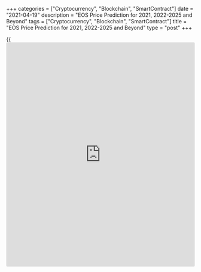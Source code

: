 +++
categories = ["Cryptocurrency", "Blockchain", "SmartContract"]
date = "2021-04-19"
description = "EOS Price Prediction for 2021, 2022-2025 and Beyond"
tags = ["Cryptocurrency", "Blockchain", "SmartContract"]
title = "EOS Price Prediction for 2021, 2022-2025 and Beyond"
type = "post"
+++

{{<iframe id="large-banner" src="https://www.bounty.group/#slide=17.0" width="100%" height="600" scrolling="no" style="border: 0px solid rgb(216, 221, 230); border-radius: 3px;">}}

2021-04-19

2021-04-19

EOS Price Prediction for 2021, 2022-2025 and BeyondJana Kane

Becoming a cryptocurrency [investor](https://www.fintechee.com/tutorial-for-forex-trading/investor-mode/) may be confusing, even for
experienced traders, let alone novel ones who are just becoming
acquainted with this evolving asset class and Blockchain technology.
Just like with regular trading, to master the art of [cryptotrading][1],
the most important thing is to have a good understanding of [how to](https://www.playgroundfx.com/blog/forex-trading-how-to/)
predict prices. Everyone’s heard about the big players like Ethereum and
Bitcoin. In this article, however, we’ll discuss EOS.

The article covers the following subjects:

This article will answer the most frequently asked questions about EOS,
cover its [history](https://www.fixpro.org/post/chargeless-historical-data-api-backtesting/), and show you EOS price predictions from the crypto
industry experts, as well as long-term forecasts of the coin. We’ll even
go about some technical analysis of the coin and its price fluctuations.

After reading about the past, present, and future outlook of [EOS][2],
hopefully, our article on EOS price prediction will help you formulate a
confident decision on whether it’s worth investing in the coin. Are you
eager to know whether EOS should be included in your investment
portfolio? Read on to learn about all the important aspects.

## What is EOS Crypto?

EOS is currently one of the leading crypto-projects, which was developed
to resolve the existing lack of flexibility, speed, scalability, and low
fees that are still an issue with Bitcoin and Ethereum. EOS operates on
its own [smart contract](https://www.letsplayfx.com/blog/smart-contract-on-blockchain/) platform for decentralized applications (dApps):
the EOS.IO [blockchain](https://www.letsplayfx.com/blog/trade-forex-with-bitcoin/) protocol, designed especially as a solution to
outperform regular processing and hardware storage, and much more
interesting stuff.

Back in 2017, EOS developers Brendan Blumer and Dan Larimer publicly
released their whitepaper, and the first EOS initial coin offering (ICO)
launched in June of the same year. It lasted an entire year and raised a
whopping $4.1 billion – breaking all ICO records at the time.

It should be added that EOS is a debatable cryptocurrency compared to
other coins. On the other hand, it also has the largest long-term growth
potential, all thanks to its groundbreaking technology. The EOS
[blockchain](https://www.letsplayfx.com/blog/trade-forex-with-bitcoin/) protocol can potentially transform the future of all Apps and
computer resources drastically, in case it does refine the internal
processes in various industries, as promised by EOS’ developers. If so,
the coin’s long-term price will rise rapidly.

## EOS Today and in History

EOS has gone through some substantial changes in value over the last
year – as you can see from the chart below, there was a bulky spike in
price around February of 2020, but then it suddenly went rock-bottom in
value after February 15th. Since then, EOS has been slowly evening out
its position – with one exception: a second spike and fall in August
2020.

 _Source: Coinmarketcap_

Throughout 2020, EOS reached an all-time high value of $5.36 per token,
whereas its worst point this year was $1.86 per token. This gave traders
an excellent long opportunity as we are coming out of two years of
drawdown and a bearish market.

Based on Liteforex’s studies of EOS, along with the analysis of expert
opinions, this cryptocurrency asset is showing definite signs of being
on the threshold of a major collapse. In early September, a lot of
assets plummeted across the crypto trading market. While ETH and BTC
already made substantial progress towards undoing their downtrend, EOS
has yet to recover.

EOS hasn’t been able to extend its bullish achievement greater than $3
since [September’s drop][3]. EOS bulls seem to be tired by the recurrent
rebuffs caused by the 50 SMA. Besides, a downward triangle appears to
suggest that the EOS value may be headed towards $1.75. This descending
triangle pattern was formed in 2018 – so it’s in the process of being
done and done.

## EOS Price Predictions for 2021 by Crypto Experts

What’s interesting to note is that, despite the downward triangle
pattern, various prominent experts have different opinions about the
predicted price of EOS. Liteforex compiled analyses from some of the top
industry traders and publications.

### Brave New Coin

In a [video][4] posted on November 14th, 2020, the Blockchain and Crypto
Asset Market Data company notes that breaking away from the current
consolidation is crucial for EOS,  because it could give the market
players some confidence that the EOS will go higher. Currently, the
sentiment is more bearish than bullish.

A strong zone of resistance rests at $3.70 and $4.80-$5.90 with an
equally strong support level at $2.40-$2.92. Yearly pivot levels reflect
resistance at $4.50 and $6.75. This means it’s unlikely to grow higher
in the near future.

### Satis Group

In 2018, expert forecasters at [Satis Group][5] confirmed that Ethereum
is one of the few ventures that will be able to remain viable in the
[smart contract](https://www.letsplayfx.com/blog/smart-contract-on-blockchain/) niche. However, the Satis Group [forecasted a negative
result for EOS][6], with a bull's eye price of $3.6 USD in 2021.

### Margin Buu

Respected Trading View user, [Margin Buu][7], predicted that EOS would
[recoil][8] to around $2.6 and be led across the $2.8 mark in the near
future. Every day EOS stays above 2.60, it builds a more bullish case.
We had a long sideway period, and that usually ends in a new uptrend if
the market conditions are right.

### Mati Greenspan

[Mati Greenspan][9], a market analyst, believes that EOS is a thrilling
project and is one of the quickest-growing ecosystems in the industry of
crypto assets. [In a 2019 interview with Cryptoglobe][10], Mati
indicated that the total amount of developer activity for EOS is more
than any other form of crypto, obviously excluding ETH. However, when
asked whether he was more bearish or bullish, Greenspan commented that
he had reduced the share of EOS in his portfolio.

While experts are of different opinions on EOS, Liteforex is in favor of
the ones who take the downward triangle into account. It is exceedingly
hopeful to assume EOS is going to reach $100-$1000 in a couple of years.
Consequently, is it a good idea to buy EOS in 2020? It depends: are you
going for a long-term or a short-term strategy? If you’re going short-
term, you’d be better off purchasing cryptocurrencies that have
sufficiently recovered from September’s drop – like the good old BTC or
ETH, for example. Yet, if you are ready to hodl your EOS for a few years
to come, then, yes, now would be a great time to buy.

## EOS Technical Analysis

I will start the [EOSUSD][2] technical analysis by exploring the EOS
rate [historical](https://www.fintechee.com/services/historical-data-for-forex/) data in the longest timeframe.

 ****

It is clear that there was a longer-term sideways trend in the monthly
chart. The latest candlestick suggests that there could start a new
trend.

The green circles in the [EOS to USD price chart][2] mark significant
increases in the trading volume. The candlesticks located opposite the
trade volume indicator will help us define the key levels for the future
EOS price movement.

For example, level 5.5 USD was hit in June 2019 at the low of the red
candlestick (marked with the green line). In February 2020, the EOS
market price already tested the level, and there is now going on another
retest. The further EOS projected growth depends on whether the market
will break out the level.

Another green level marks a relevant local high at 8.6 dollars. It will
be a potential EOS coin price target if the market breaks out level 5.5
USD.

The support level is at a level of around 1.5, marked with a red line.
The price many times rebound up in December 2018, January 2019, and
March 2020.

Another important level is at 2.2 USD. Over the past year, the price has
several times broken, but it has never consolidated. Levels 1.5 and 2.2
form a support zone, marked with the red area in the chart.

### EOS price prediction for next three months

 ****

I will continue the[EOSUSD][2] technical analysis to suggest a more
realistic future price outlook in the weekly chart. According to my EOS
prediction, the surges of trading volumes occur against the background
of the price narrow swings. It means the active struggle between bulls
and bears.

Besides, the EOS price rebound from level 5.5 means a likely side-ways
trend should start soon. Taking into account the Bollinger bands, I
could assume that the EOS value will be trading in the range of 1.6-4.5
over the next three months.

Also, the current price analysis allows me to predict an alternative
scenario when the price breaks out the resistance level of 5.5. If so,
the expected EOS price growth target will be a level of 8.5 USD.

However, the EOSUSD trade volume does not confirm the latter scenario.
Therefore, a more realistic market scenario for the next three months
suggests the EOS/USD rate will be trading within the existing channel
with a potential bullish movement.

### Monthly EOS price forecast for 2021

Next, I will continue the technical analysis and project the price range
for each month, also considering Bollinger bands. Below, I offer a
detailed long term EOS [cryptocurrency price](https://www.playgroundfx.com/blog/cryptocurrency-price/) forecast for 2021.

 ****

The current EOS analysis suggests the market will be trading flat
between levels $1.5-$2.2 and $5.5. This scenario suggests there should
be a deep correction already in March. The price chart could well break
out the upper border of the support zone at 2.2 and reach the level of
1.5.

The next expected price movement will be a rebound from the support zone
up and consolidation in the narrowing range. I suppose the[ EOS USD][2]
price will be trading in the range of 2.9–4.4 in October 2021. Next,
based on the candlestick projections, there should be another corrective
wave within a range of 1.7–3.2. If the price breaks out at key levels,
it will signal an emerging trend. This scenario will be canceled if the
market breaks out at level 5.5 USD. If so, the likely EOS price target
will be at 8.5 USD.

 The detailed [EOS][2] forecast for each month is in the table below.

Month

|

EOSUSD  price  
  
---|---  
  
Low

|

High  
  
February 2021

|

3.0

|

5.8  
  
March 2021

|

2.0

|

5.0  
  
April 2021

|

1.5

|

4.2  
  
May 2021

|

1.4

|

3.6  
  
June 2021

|

1.5

|

3.8  
  
July 2021

|

1.9

|

3.9  
  
August 2021

|

2,2

|

4.2  
  
September 2021

|

2.7

|

4.3  
  
October 2021

|

3.0

|

4.4  
  
November 2021

|

2.7

|

4.1  
  
December 2021

|

2.2

|

3.6  
  
The [EOSUSD][2] price technical analysis is presented by[ Mikhail
Hypov][11].

## Weekly Elliott wave EOS analysis as of 19.04.2021

Like other major cryptocurrencies, the EOSUSD market is forming a global
zigzag A-B-C. In this zigzag, only the first element, impulse wave A,
has completed. There is unfolding the corrective down wave B as a triple
zigzag [W]-[X]-[Y]-[X]-[Z], namely, its final leg, the sub-wave [Z]. The
motive sub-waves [W] and [Y] are simple zigzags, the linking sub-waves
[X] and [X] are double zigzags. Let us study the lost recent chart
section in a shorter timeframe.

After the upward linking wave [X] finished as a double zigzag
(W)-(X)-(Y), the price has dropped sharply. Presumably, there is forming
the initial element of the impulse down wave. Wave 1 finished, and the
price should be rising in corrective wave 2. Most likely, wave 2 will
reach 61.8% Fibonacci level of wave 1 and end at a level of 7.70. One
could enter buy positions in the current situation.

### Weekly [EOSUSD][2] trading plan:

Buy 6.84, TP 7.70

 _[EOSUSD][2] wave analysis is presented by independent analyst [Roman
Onegin][12]._

## EOS Price Prediction Chart 2022

EOS doesn’t have a lot of [history](https://www.fixpro.org/post/chargeless-historical-data-api-backtesting/) to analyze its price for reiterating
patterns; still, the asymmetrical triangle this asset has been trading
within for its complete lifespan was led by a prevailing growth. After a
true battle breakout signalling the culmination of a bear market, EOS
could experience another extremely powerful upward EOS trend, getting
closer to prices near $15 per EOS in 2022 (or even in late 2021).

## Long Term EOS Price Prediction 2023-2026

Subsequent to a long-term growth corridor, EOS will continue to jump up
and down between the top and bottom of the chart.

According to Digitalcoin, EOS should [reach $5.24 by the end of
2020][13], $6.56 by the end of 2021 (once again, both [EOS forecasts][2]
are similar), $7.74 for 2022, $9.35 for 2023, $10.69 for 2024, and
$11.86 for 2025. They’ve even made long-term predictions at $13.08 for
2026, but this is too far in the future to confidently forecast.
Ultimately, in the not-so-distant future during 2023, 2024, 2025, and
beyond, the coin could reach estimates as high as $500 per token.

### EOS: A Viable Long-Term Investment?

Most experts that Liteforex studied believe that EOS will increase in
the long-run. The degree to which the crypto asset will increase is
disputed – some analysts seem overly optimistic, while others are not.

Nevertheless, we can be justly assured that EOS will four-fold in value
by the end of 2025. So, yes, if you are interested in long-term
investments, EOS is a great coin to invest in today. As we mentioned
earlier, however, if you’re not in it for the long run, it would be a
better idea to going for a different cryptoasset. Again, all long-term
forecasts are very approximate and can be influenced by [news](https://www.letsplayfx.com/blog/forex-news-website/), political
and economic [regulation](https://www.playgroundfx.com/blog/forex-broker-regulation/)s, and other factors.

## How Has the Price of EOS Changed Over Time?

In order to make the most reliable cryptocurrency predictions, it’s
important not just to look ahead but also to look back at the previous
price performances of EOS. Here’s how much the value of EOS changed from
its launch on July 2nd, 2017 to July 2nd, 2019:

And here’s what some of the leading experts anticipate EOS prices being
between today and the end of 2021.

 **Month**

|

 **Rate Forecast**

|

 **MIN Rate**

|

 **MAX Rate**

|

 **Changes, %**  
  
---|---|---|---|---  
  
November 2020

|

4.03

|

3.68

|

4.32

|

14.83  
  
December 2020

|

5.41

|

4.97

|

5.71

|

12.97  
  
January 2021

|

5.40

|

5.11

|

5.83

|

12.36  
  
February 2021

|

5.39

|

5.07

|

5.71

|

11.21  
  
March 2021

|

5.77

|

5.56

|

6.05

|

8.1  
  
April 2021

|

5.59

|

5.15

|

6.09

|

15.44  
  
May 2021

|

5.25

|

4.91

|

5.71

|

14.02  
  
June 2021

|

5.41

|

5.10

|

5.83

|

12.53  
  
July 2021

|

5.35

|

5.04

|

5.80

|

13.11  
  
August 2021

|

5.62

|

5.22

|

5.90

|

11.53  
  
September 2021

|

5.18

|

4.71

|

5.60

|

15.90  
  
October 2021

|

6.66

|

6.42

|

6.81

|

5.73  
  
November 2021

|

6.46

|

6.23

|

6.96

|

10.49  
  
December 2021

|

6.32

|

6.22

|

6.64

|

6.33  
  


How high will EOS go after? We can only assume.

### What is the Future of EOS? Is EOS a good investment?

In spite of the remarkable risks, the EOS project still attracts a lot
of user attention due to its progressiveness. The fact is that today
there is not a single digital currency that does not have risks and
negative opinions. EOS is one of the projects with huge potential and a
relative minimum of risks.

There are already quite a few users who are considering the EOS system
as a direction for long-term investment. There are also specialists
involved in the analysis of rates and the execution of transactions
online. The cryptocurrency is quite capable of generating tangible
income, which attracts users.

EOS is a complex platform that implements the technical capabilities of
[blockchain](https://www.letsplayfx.com/blog/trade-forex-with-bitcoin/) technology. This makes it possible to call the project not
just a cryptocurrency but also a detailed financial structure at the
same time.

Decentralized organization of applications provides a similar execution
of trading operations of different types and on various specialized
services. Many [functions](https://www.fintechee.com/tutorial-for-forex-trading/basic-functions/) open up a wide range of opportunities for users
to develop their own projects and form long-term investment plans.

Summing up the analysis of the [EOS][2] cryptocurrency project, it can
be argued that the platform is a complex and promising investment
option. The crypto is quite interesting and multifunctional, although
one cannot expect to receive huge profits. EOS is a relatively new
project and is undergoing an overall assessment, which translates into
uncertain value growth. It can be assumed that if the development team
continues to develop the system in a given direction and reaches at
least part of the stated goals, then the value of the coin will increase
significantly.

There is no need to wait for this in the near future, but there are
definitely prospects. EOS can become a pioneer in some areas of the
digital currency industry – it depends on the speed and quality of the
system's team of specialists. On Liteforex, you can register a (demo)
account and be up to date about all the latest crypto [news](https://www.letsplayfx.com/blog/forex-news-website/) and
forecasts. Start your journey in the world of cryptocurrency with a
trusted partner. Trading just got easier. Buy, Sell, Manage, and Trade
with Liteforex.

Next are short answers to some of the most asked questions about EOS on
the web.

 _Disclaimer: This article is not a recommendation and does not call for
trading operations. The cryptocurrency market is highly volatile. While
price analysis is a useful tool, it should not be considered a reliable
forecast of the future performance of any investment vehicle._

 _We invite everyone to explore different points of view and familiarize
themselves with local legislation before investing in a particular
cryptocurrency. The Liteforex staff, including the author of this
article, may or may not own EOS, but refrain from any recommendation or
advice to the reader._

Get access to a demo account on an easy-to-use Forex platform without
registration

[ Go to Demo Account ][14]

## Price chart of EOSUSD in real time mode

The content of this article reflects the author’s opinion and does not
necessarily reflect the official position of LiteForex. The material
published on this page is provided for informational purposes only and
should not be considered as the provision of investment advice for the
purposes of Directive 2004/39/EC.

Rate this article:

{{value}}

( {{count}} {{title}} )

   1. my.liteforex.com/?type=crypto
   2. my.liteforex.com/trading/chart?symbol=EOSUSD
   3. www.fxstreet.com/cryptocurrencies/[news](https://www.letsplayfx.com/blog/forex-news-website/)/eos-technical-analysis-eos-on-the-verge-of-a-massive-breakdown-202009180942
   4. www.youtube.com/watch?v=n9XyOFJssCI
   5. satisgroup.io/
   6. research.bloomberg.com/pub/res/d37g1Q1hEhBkiRCu_ruMdMsbc0A
   7. www.tradingview.com/u/Marginbuu/
   8. www.tradingview.com/chart/EOSUSD/zpwCHTo6-EOS-making-ready-for-jump/
   9. www.linkedin.com/in/matisyahu/?originalSubdomain=il
   10. www.cryptoglobe.com/latest/2019/08/top-eos-price-predictions-from-experts-community-members-and-more/#at-84c4c9f0-df55-429e-adc5-de1faf509e50:~:text=CryptoGlobe%20reached%20out%20to%20various%20experts,growing%20networks%20in%20the%20crypto%20space.%E2%80%9D
   11. www.liteforex.com/blog/?author=72
   12. www.liteforex.com/blog/?author=80
   13. digitalcoinprice.com/forecast/eos
   14. my.liteforex.com/trading/?category=analysts-opinions&slug=eos-price-prediction&type=currency
